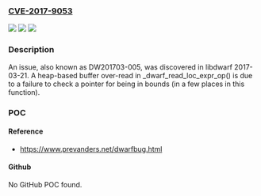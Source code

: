 ### [CVE-2017-9053](https://cve.mitre.org/cgi-bin/cvename.cgi?name=CVE-2017-9053)
![](https://img.shields.io/static/v1?label=Product&message=n%2Fa&color=blue)
![](https://img.shields.io/static/v1?label=Version&message=n%2Fa&color=blue)
![](https://img.shields.io/static/v1?label=Vulnerability&message=n%2Fa&color=brighgreen)

### Description

An issue, also known as DW201703-005, was discovered in libdwarf 2017-03-21. A heap-based buffer over-read in _dwarf_read_loc_expr_op() is due to a failure to check a pointer for being in bounds (in a few places in this function).

### POC

#### Reference
- https://www.prevanders.net/dwarfbug.html

#### Github
No GitHub POC found.

